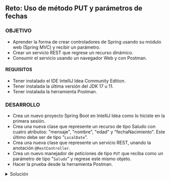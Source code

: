 ## Reto: Uso de método PUT y parámetros de fechas

### OBJETIVO
- Aprender la forma de crear controladores de Spring usando su módulo web (Spring MVC) y recibir un parámetro.
- Crear un servicio REST que regrese un recurso dinámico.
- Consumir el servicio usando un navegador Web y con Postman.

#### REQUISITOS
- Tener instalado el IDE IntelliJ Idea Community Edition.
- Tener instalada la última versión del JDK 17 u 11.
- Tener instalada la herramienta Postman.

### DESARROLLO
- Crea un nuevo proyecto Spring Boot en IntelliJ Idea como lo hiciste en la primera sesión.
- Crea una nueva clase que represente un recurso de tipo Saludo con cuatro atributos: "mensaje", "nombre", "edad" y "fechaNacimiento". Este último debe ser de tipo "`LocalDate`".
- Crea una nueva clase que represente un servicio REST, unando la anotación `@RestController`.
- Crea un nuevo manejador de peticiones de tipo `PUT` que reciba como un parámetro de tipo "`Saludo`" y regrese este mismo objeto.
- Hacer la prueba desde la herramienta Postman.

<details>
	<summary>Solución</summary>
  
  
1. Crea un proyecto Maven usando Spring Initializr desde el IDE IntelliJIdea como lo hiciste en la primera sesión.

2. En la ventana que se abre selecciona las siguientes opciones:
- Grupo, artefacto y nombre del proyecto.
- Tipo de proyecto: **Maven Project**.
- Lenguaje: **Java**.
- Forma de empaquetar la aplicación: **jar**.
- Versión de Java: **17** u **11**.

3. Elige Spring Web como la única dependencia del proyecto:

4. Dale un nombre y una ubicación al proyecto y presiona el botón `Finish`.

5. En el proyecto que se acaba de crear debes tener el siguiente paquete: `org.bedu.java.backend.sesion2.reto2`. Dentro de ese paquete crea un subpaquete con el nombre de `controllers` y otro llamado `model` a la misma altura que el paquete `controllers`. Al final debes tener dos paquetes adicionales:

![imagen](img/img_01.png)

6. Dentro del paquete crea una nueva clase llamada "`Saludo`". Esta clase representará el modelo de los datos que regresará el servicio que crearemos en un momento. Esta clase tendrá la siguientes propiedades:

- `String mensaje`
- `String nombre`
- `int edad`
- `LocalDate fechaNacimiento`

Además sus *setter*s y *getter*s:

```java
public class Saludo {
    private String mensaje;
    private String nombre;
    private int edad;
    private LocalDate fechaNacimiento;

    public String getMensaje() {
        return mensaje;
    }

    public void setMensaje(String mensaje) {
        this.mensaje = mensaje;
    }

    public String getNombre() {
        return nombre;
    }

    public void setNombre(String nombre) {
        this.nombre = nombre;
    }

    public int getEdad() {
        return edad;
    }

    public void setEdad(int edad) {
        this.edad = edad;
    }

    public LocalDate getFechaNacimiento() {
        return fechaNacimiento;
    }

    public void setFechaNacimiento(LocalDate fechaNacimiento) {
        this.fechaNacimiento = fechaNacimiento;
    }
}
```

7. En el paquete `controller` crea una nueva clase llamada `SaludoController`. Esta clase implementará los servicios web REST que manejan a los recursos de tipo `Saludo`. Para indicar a Spring que este componente es un servicio REST debemos decorar la case con la anotación `@RestController`:

```java
@RestController
public class SaludoController {

}
```

8. Esta clase tendrá un solo método o manejador de llamadas, el cual recibirá un parámetro de tipo `Saludo` y regresará ese mismo `Saludo`.

```java
public Saludo saluda(Saludo saludo){
    return saludo;
}
```

Para indicar que este método es un manejador de peticiones debemos indicar qué tipo de operaciones manejará (el verbo HTTP que soportará) en este caso se usará el verbo **PUT**. La anotación que se usrá es `@PutMapping` a la cual hay que indicarle la URL de las peticiones que manejará. En este caso será la ruta `saludo`.  No olvides indicarle a Spring MVC que el parámetro de tipo Saludo lo recibirá en el cuerpo de la petición, usando la anotación `@RequestBody`: 

El método completo queda de la siguiente forma:

```java
    @PutMapping("/saludo")
    public Saludo saluda(@RequestBody Saludo saludo){
        return saludo;
    }
```

9. Ejecuta la aplicación.

10. Ahora, in *Postman* crea una nueva petición de tipo `PUT` hacia la URL **http://localhost:8080/saludo**. En la pestaña `Body` selecciona la opción `Raw` como tipo de petición y `JSON` como formato de la misma. Coloca el siguiente contenido en el cuerpo de la petición:

```json
{
    "mensaje": "Hola Mundo",
    "nombre": "Beto",
    "edad": 5,
    "fechaNacimiento": "2020-11-19"
}
```
11. Presiona el botón `Send`. Una vez que recibas la respuesta, debes ver una salida similar en el panel de respuestas:

![imagen](img/img_02.png)

Si por el contrario recibes una respuesta con el texto "**Bad Request**" eso quiere decir que el formato de la fecha es incorrecto, prueba moviendo la posición del día, mes y año.

![imagen](img/img_03.png)
  
</details>
